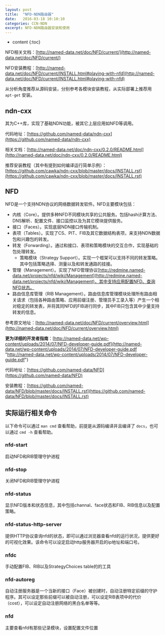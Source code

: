 ```yaml
---
layout: post
title:  "NFD-NDN路由器"
date:   2016-03-18 10:10:10
categories: CCN-NDN
excerpt: NFD-NDN路由器安装和使用
---
```


* content
{:toc}

NFD相关文档：[http://named-data.net/doc/NFD/current/](http://named-data.net/doc/NFD/current/)

NFD安装教程：[http://named-data.net/doc/NFD/current/INSTALL.html#playing-with-nfd](http://named-data.net/doc/NFD/current/INSTALL.html#playing-with-nfd)

从分析角度推荐从源码安装，分别参考各模块安装教程，从实际部署上推荐用 `apt-get` 安装。

## ndn-cxx

其为C++库，实现了基础NDN功能，被其它上层应用如NFD等调用。

代码地址：[https://github.com/named-data/ndn-cxx](https://github.com/named-data/ndn-cxx)

相关文档：[http://named-data.net/doc/ndn-cxx/0.2.0/README.html](http://named-data.net/doc/ndn-cxx/0.2.0/README.html)

推荐安装教程（其中有提到如何编译运行简单示例）：[https://github.com/cawka/ndn-cxx/blob/master/docs/INSTALL.rst](https://github.com/cawka/ndn-cxx/blob/master/docs/INSTALL.rst)

## NFD

NFD是一个支持NDN协议的网络数据转发软件。NFD主要模块包括：

* 内核（Core）。提供多种NFD不同模块共享的公共服务。包括hash计算方法、DNS解析、配置文件、接口监控以及为其它模块提供服务。
* 接口（Faces）。实现底层NDN接口传输机制。
* 表项（Tables）。实现了CS、PIT、FIB及其它数据结构表项，来支持NDN数据包和兴趣包的转发。
* 转发（Forwarding）。通过和接口、表项和策略模块的交互合作，实现基础的包处理转发。
    * 策略模块（Strategy Support）。实现一个框架可以支持不同的转发策略。其中包括策略选择、测量以及和转发通路的挂接。
* 管理（Management）。实现了NFD管理协议[http://redmine.named-data.net/projects/nfd/wiki/Management](http://redmine.named-data.net/projects/nfd/wiki/Management)，其中支持应用配置NFD、查询NFD状态。
* 路由信息库管理（RIB Management）。路由信息库管理模块处理所有路由相关请求（包括各种路由策略、应用前缀注册、管理员手工录入等）产生一个相对稳定的转发表，并将其同NFD的FIB进行同步，其中FIB只包含其中少量支持转发的信息。

参考原文地址：[http://named-data.net/doc/NFD/current/overview.html](http://named-data.net/doc/NFD/current/overview.html)

**更为详细的开发者指南**：[http://named-data.net/wp-content/uploads/2014/07/NFD-developer-guide.pdf](http://named-data.net/wp-content/uploads/2014/07/NFD-developer-guide.pdf "http://named-data.net/wp-content/uploads/2014/07/NFD-developer-guide.pdf")

代码地址：[https://github.com/named-data/NFD](https://github.com/named-data/NFD)

安装教程：[https://github.com/named-data/NFD/blob/master/docs/INSTALL.rst](https://github.com/named-data/NFD/blob/master/docs/INSTALL.rst)

## 实际运行相关命令

以下命令可以通过 `man cmd` 查看帮助，前提是从源码编译并且编译了 `docs`，也可以通过 `cmd -h` 查看帮助。

### nfd-start

启动NFD和RIB管理守护进程

### nfd-stop

关闭NFD和RIB管理守护进程

### nfd-status

显示NFD版本和状态信息，其中包括channal、face状态和FIB、RIB信息以及配置策略。

### nfd-status-http-server

提供HTTP协议查询nfd的状态，即可以通过浏览器查看nfd的运行状况，提供更好的可视化效果。该命令可以设定启动http服务器开启的ip地址和端口号。

### nfdc

手动配置FIB、RIB以及StrategyChoices table的的工具

### nfd-autoreg

自动注册服务器是一个当新的接口（Face）被创建时，自动注册特定前缀的守护程序。其可以设定那些前缀可以被自动注册，可以设定RIB表项中的代价（cost），可以设定自动注册网络的黑白名单等等。

### nfd

主要查看nfd有那些记录模块，设置配置文件位置